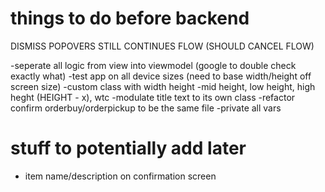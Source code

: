 #  things to do before backend

DISMISS POPOVERS STILL CONTINUES FLOW (SHOULD CANCEL FLOW)

-seperate all logic from view into viewmodel (google to double check exactly what)
-test app on all device sizes (need to base width/height off screen size)
    -custom class with width height
            -mid height, low height, high heght (HEIGHT - x), wtc
-modulate title text to its own class
-refactor confirm orderbuy/orderpickup to be the same file
-private all vars



# stuff to potentially add later

- item name/description on confirmation screen
